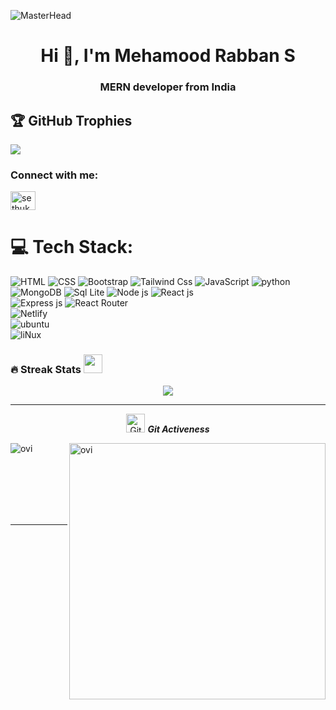 ![MasterHead](https://www.digitalsolutionservices.com/img/services/web%20development.gif)
<h1 align="center">Hi 👋, I'm Mehamood Rabban S</h1>
<h3 align="center">MERN developer from India</h3>


## 🏆 GitHub Trophies
![](https://github-profile-trophy.vercel.app/?username=RabbanMehamood&theme=discord&no-frame=false&no-bg=false&margin-w=7)

<h3 align="left">Connect with me:</h3>
<p align="left">
<a href="https://twitter.com/MehamoodGalt" target="blank"><img align="center" src="https://raw.githubusercontent.com/rahuldkjain/github-profile-readme-generator/master/src/images/icons/Social/twitter.svg" alt="sethukumarj" height="30" width="40" /></a>
</p>

# 💻 Tech Stack:
  ![HTML](https://img.shields.io/badge/HTML-239120?style=for-the-badge&logo=html5&logoColor=white) 
  ![CSS](https://img.shields.io/badge/CSS-239120?&style=for-the-badge&logo=css3&logoColor=white) 
  ![Bootstrap](https://img.shields.io/badge/Bootstrap-563D7C?style=for-the-badge&logo=bootstrap&logoColor=white) 
  ![Tailwind Css](https://img.shields.io/badge/Tailwind_CSS-38B2AC?style=for-the-badge&logo=tailwind-css&logoColor=white)
 ![JavaScript](https://img.shields.io/badge/javascript-%23323330.svg?style=for-the-badge&logo=javascript&logoColor=%23F7DF1E) 
 ![python](https://img.shields.io/badge/Python-14354C?style=for-the-badge&logo=python&logoColor=white)
 ![MongoDB](https://img.shields.io/badge/MongoDB-%234ea94b.svg?style=for-the-badge&logo=mongodb&logoColor=white)
 ![Sql Lite](https://img.shields.io/badge/SQLite-07405E?style=for-the-badge&logo=sqlite&logoColor=white) 
 ![Node js](https://img.shields.io/badge/Node.js-43853D?style=for-the-badge&logo=node.js&logoColor=white)
 ![React js](https://img.shields.io/badge/React-20232A?style=for-the-badge&logo=react&logoColor=61DAFB)  
 ![Express js](https://img.shields.io/badge/Express.js-404D59?style=for-the-badge) 
 ![React Router](https://img.shields.io/badge/React_Router-CA4245?style=for-the-badge&logo=react-router&logoColor=white)  
 ![Netlify](https://img.shields.io/badge/Netlify-00C7B7?style=for-the-badge&logo=netlify&logoColor=white)  
 ![ubuntu](https://img.shields.io/badge/Ubuntu-E95420?style=for-the-badge&logo=ubuntu&logoColor=white)  
 ![liNux](https://img.shields.io/badge/Linux-FCC624?style=for-the-badge&logo=linux&logoColor=black)  
 ![]()  
 ![]()  

 
 

 
### 🔥 Streak Stats <img src="https://media.giphy.com/media/iY8CRBdQXODJSCERIr/giphy.gif" width="30px">&nbsp;
<p align="center"><img src="https://github-readme-streak-stats.herokuapp.com/?user=RabbanMehamood&theme=dark&hide_border=false"  /></p>


<hr>
<p align="center">
 <img src="https://media.giphy.com/media/W5eoZHPpUx9sapR0eu/giphy.gif" width="30px" alt="Git"/>&nbsp;<i><b>Git Activeness</b></i></p>
 
<p><img align="left" src="https://github-readme-stats.vercel.app/api/top-langs?username=RabbanMehamood&show_icons=true&locale=en&layout=compact&theme=gruvbox" alt="ovi" /></p>
<p>&nbsp;<img align="right" src="https://github-readme-stats.vercel.app/api?username=RabbanMehamood&show_icons=true&locale=en&theme=gruvbox" alt="ovi" width="410" /></p>
<br><br><br><br><br>

<hr>
